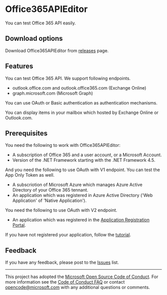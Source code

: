 # Office365APIEditor

You can test Office 365 API easily.

## Download options

Download Office365APIEditor from [releases](https://github.com/Microsoft/Office365APIEditor/releases) page.

## Features

You can test Office 365 API. We support following endpoints.
- outlook.office.com and outlook.office365.com (Exchange Online)
- graph.microsoft.com (Microsoft Graph)

You can use OAuth or Basic authentication as authentication mechanisms.

You can display items in your mailbox which hosted by Exchange Online or Outlook.com.

## Prerequisites

You need the following to work with Office365APIEditor:
- A subscription of Office 365 and a user account, or a Microsoft Account.
- Version of the .NET Framework starting with the .NET Framework 4.5.

And you need the following to use OAuth with V1 endpoint. You can test the App Only Token as well.

- A subscriotion of Microsoft Azure which manages Azure Active Directory of your Office 365 tennant.
- An application which was registered in Azure Active Directory ('Web Application' of 'Native Application').

You need the following to use OAuth with V2 endpoint.

- An application which was registered in the [Application Registration Portal](https://apps.dev.microsoft.com/).

If you have not registered your application, follow the [tutorial](/tutorial1.md).

## Feedback

If you have any feedback, please post to the [Issues](https://github.com/Microsoft/Office365APIEditor/issues) list.

---
This project has adopted the [Microsoft Open Source Code of Conduct](https://opensource.microsoft.com/codeofconduct/). For more information see the [Code of Conduct FAQ](https://opensource.microsoft.com/codeofconduct/faq/) or contact [opencode@microsoft.com](mailto:opencode@microsoft.com) with any additional questions or comments.